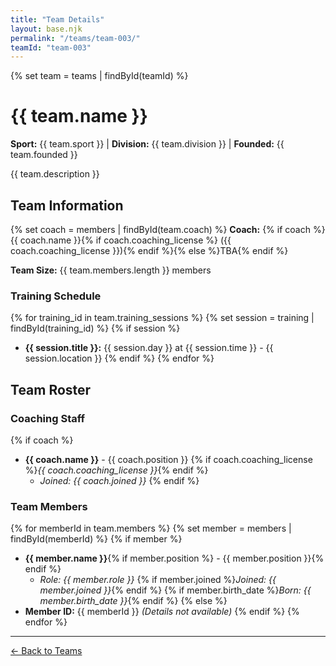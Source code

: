 ```yaml
---
title: "Team Details"
layout: base.njk
permalink: "/teams/team-003/"
teamId: "team-003"
---
```


{% set team = teams | findById(teamId) %}

# {{ team.name }}

**Sport:** {{ team.sport }} | **Division:** {{ team.division }} | **Founded:** {{ team.founded }}

{{ team.description }}

## Team Information

{% set coach = members | findById(team.coach) %}
**Coach:** {% if coach %}{{ coach.name }}{% if coach.coaching_license %} ({{ coach.coaching_license }}){% endif %}{% else %}TBA{% endif %}

**Team Size:** {{ team.members.length }} members

### Training Schedule
{% for training_id in team.training_sessions %}
{% set session = training | findById(training_id) %}
{% if session %}
- **{{ session.title }}:** {{ session.day }} at {{ session.time }} - {{ session.location }}
{% endif %}
{% endfor %}

## Team Roster

### Coaching Staff
{% if coach %}
- **{{ coach.name }}** - {{ coach.position }}
  {% if coach.coaching_license %}*{{ coach.coaching_license }}*{% endif %}
  - *Joined: {{ coach.joined }}*
{% endif %}

### Team Members
{% for memberId in team.members %}
{% set member = members | findById(memberId) %}
{% if member %}
- **{{ member.name }}**{% if member.position %} - {{ member.position }}{% endif %}
  - *Role: {{ member.role }}*
  {% if member.joined %}*Joined: {{ member.joined }}*{% endif %}
  {% if member.birth_date %}*Born: {{ member.birth_date }}*{% endif %}
{% else %}
- **Member ID:** {{ memberId }} *(Details not available)*
{% endif %}
{% endfor %}

---

[← Back to Teams](/teams/)